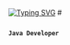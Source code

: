 <a href="https://git.io/typing-svg" style="display: inline-block; margin-bottom: 12px;">
  <img src="https://readme-typing-svg.herokuapp.com?font=Roboto&weight=600&size=30&duration=4000&pause=1000&color=FFFFFF&background=FF00BE00&vCenter=true&width=475&lines=%E2%9B%84%EF%B8%8F+Adrian+Tegza" alt="Typing SVG" />
</a>
#

**`Java Developer`**
